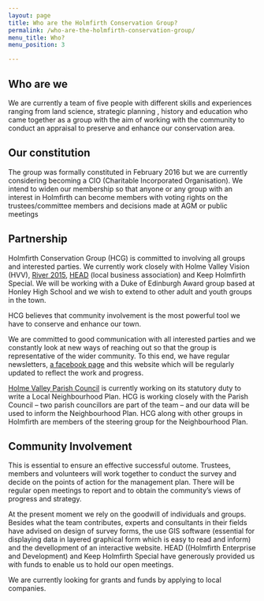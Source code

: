 ```yaml
---
layout: page
title: Who are the Holmfirth Conservation Group?
permalink: /who-are-the-holmfirth-conservation-group/
menu_title: Who?
menu_position: 3

---
```


## Who are we

We are currently a team of five people with different skills and experiences ranging from land science, strategic planning , history and education who came together as a group with the aim of working with the community to conduct an appraisal to preserve and enhance our conservation area.

## Our constitution

The group was formally constituted in February 2016 but we are currently considering becoming a CIO (Charitable Incorporated Organisation).  We intend to widen our membership so that anyone or any group with an interest in Holmfirth can become members with voting rights on the trustees/committee members and decisions made at AGM or public meetings

## Partnership

Holmfirth Conservation Group (HCG) is committed to involving  all groups and interested parties.  We currently work closely with Holme Valley Vision (HVV), [River 2015](http://river2015.org/rwp/), [HEAD](http://www.holmfirthhead.co.uk) (local business association) and Keep Holmfirth Special.  We will be working with a Duke of Edinburgh Award group based at Honley High School and we wish to extend to other adult and youth groups in the town.

HCG believes that community involvement is the most powerful tool we have to conserve and enhance our town.

We are committed to good communication with all interested parties and we constantly look at new ways of reaching out so that the group is representative of the wider community.  To this end, we have regular newsletters, [a facebook page](https://www.facebook.com/holmfirthconservation) and this website which will be regularly updated to reflect the work and progress.

[Holme Valley Parish Council](http://www.holmevalleyparishcouncil.gov.uk) is currently working on its statutory duty to write a Local Neighbourhood Plan.  HCG is working closely with the Parish Council – two parish councillors are part of the team – and our data will be used to inform the Neighbourhood Plan.  HCG along with other groups in Holmfirth are members of the steering group for the Neighbourhood Plan.

## Community Involvement

This is essential to ensure an effective successful outome.  Trustees, members and volunteers will work together to conduct the survey and decide on the points of action for the management plan.  There will be regular open meetings to report and to obtain the community’s views of progress and strategy.

At the present moment we rely on the goodwill of individuals and groups.  Besides what the team contributes, experts and consultants in their fields have advised on design of survey forms, the use GIS software (essential for displaying data in layered graphical form which is easy to read and inform) and the devellopment of an interactive website. HEAD ((Holmfirth Enterprise and Development) and Keep Holmfirth Special have generously provided us with funds to enable us to hold our open meetings.

We are currently looking for grants and funds by applying to local companies.
